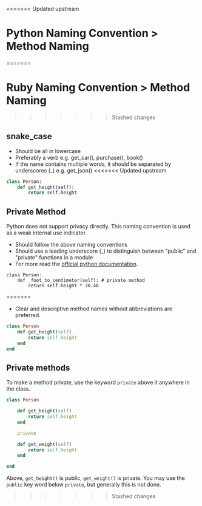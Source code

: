 <<<<<<< Updated upstream
# Python Naming Convention > Method Naming
=======
# Ruby Naming Convention > Method Naming
>>>>>>> Stashed changes

## snake_case

* Should be all in lowercase
* Preferably a verb e.g. get_car(), purchase(), book()
* If the name contains multiple words, it should be separated by underscores \(\_\) e.g. get\_json\(\)
<<<<<<< Updated upstream

```python
class Person:
    def get_height(self):
        return self.height
```

## Private Method

Python does not support privacy directly. This naming convention is used as a weak internal use indicator.

* Should follow the above naming conventions
* Should use a leading underscore (_) to distinguish between "public" and "private" functions in a module
* For more read the [official python documentation](https://docs.python.org/2/tutorial/classes.html#private-variables-and-class-local-references). 

```
class Person:
    def _foot_to_centimeter(self): # private method
        return self.height * 30.48
```



=======
* Clear and descriptive method names without abbreviations are preferred.

```ruby
class Person
    def get_height(self)
        return self.height
    end
end
```

## Private methods

To make a method private, use the keyword `private` above it anywhere in the class.

```ruby
class Person

    def get_height(self)
        return self.height
    end

    private

    def get_weight(self)
        return self.height
    end

end
```

Above, `get_height()` is public, `get_weight()` is private. You may use the `public` key word below `private`, but generally this is not done.
>>>>>>> Stashed changes
